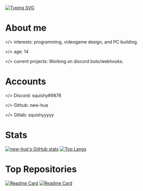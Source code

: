 [![Typing SVG](https://readme-typing-svg.herokuapp.com/?lines=Hello+World!;I'm+</new-hue>)](https://github.com/new-hue/new-hue)
# About me
</> interests: programming, videogame design, and PC building.

</> age: 14

</> current projects: Working on discord bots/webhooks.
# Accounts
</> Discord: squishy#9876

</> Github: new-hue

</> Gitlab: squishyyyyy
# Stats
[![new-hue's GitHub stats](https://github-readme-stats.vercel.app/api?username=new-hue)](https://github.com/new-hue/new-hue)
[![Top Langs](https://github-readme-stats.vercel.app/api/top-langs/?username=new-hue&layout=compact)](https://github.com/new-hue/new-hue)

# Top Repositories
[![Readme Card](https://github-readme-stats.vercel.app/api/pin/?username=new-hue&repo=nuke-bot)](https://github.com/new-hue/nuke-bot)
[![Readme Card](https://github-readme-stats.vercel.app/api/pin/?username=new-hue&repo=squishystereo)](https://github.com/new-hue/squishystereo)
